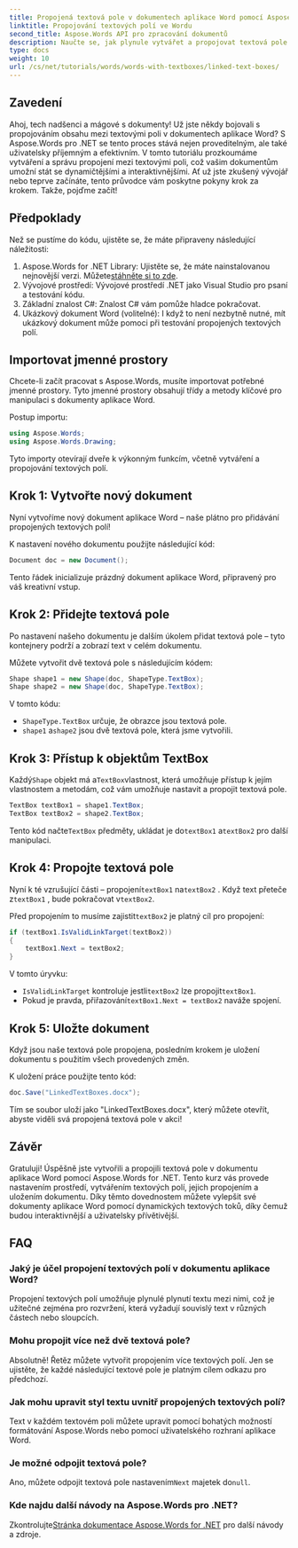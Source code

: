 ```yaml
---
title: Propojená textová pole v dokumentech aplikace Word pomocí Aspose.Words pro .NET
linktitle: Propojování textových polí ve Wordu
second_title: Aspose.Words API pro zpracování dokumentů
description: Naučte se, jak plynule vytvářet a propojovat textová pole v dokumentech aplikace Word pomocí Aspose.Words for .NET. Postupujte podle našeho podrobného průvodce pro snadný tok obsahu a profesionální výsledky.
type: docs
weight: 10
url: /cs/net/tutorials/words/words-with-textboxes/linked-text-boxes/
---
```

## Zavedení

Ahoj, tech nadšenci a mágové s dokumenty! Už jste někdy bojovali s propojováním obsahu mezi textovými poli v dokumentech aplikace Word? S Aspose.Words pro .NET se tento proces stává nejen proveditelným, ale také uživatelsky příjemným a efektivním. V tomto tutoriálu prozkoumáme vytváření a správu propojení mezi textovými poli, což vašim dokumentům umožní stát se dynamičtějšími a interaktivnějšími. Ať už jste zkušený vývojář nebo teprve začínáte, tento průvodce vám poskytne pokyny krok za krokem. Takže, pojďme začít!

## Předpoklady

Než se pustíme do kódu, ujistěte se, že máte připraveny následující náležitosti:

1.  Aspose.Words for .NET Library: Ujistěte se, že máte nainstalovanou nejnovější verzi. Můžete[stáhněte si to zde](https://releases.aspose.com/words/net/).
2. Vývojové prostředí: Vývojové prostředí .NET jako Visual Studio pro psaní a testování kódu.
3. Základní znalost C#: Znalost C# vám pomůže hladce pokračovat.
4. Ukázkový dokument Word (volitelné): I když to není nezbytně nutné, mít ukázkový dokument může pomoci při testování propojených textových polí.

## Importovat jmenné prostory

Chcete-li začít pracovat s Aspose.Words, musíte importovat potřebné jmenné prostory. Tyto jmenné prostory obsahují třídy a metody klíčové pro manipulaci s dokumenty aplikace Word.

Postup importu:

```csharp
using Aspose.Words;
using Aspose.Words.Drawing;
```

Tyto importy otevírají dveře k výkonným funkcím, včetně vytváření a propojování textových polí.

## Krok 1: Vytvořte nový dokument

Nyní vytvoříme nový dokument aplikace Word – naše plátno pro přidávání propojených textových polí!

K nastavení nového dokumentu použijte následující kód:

```csharp
Document doc = new Document();
```

Tento řádek inicializuje prázdný dokument aplikace Word, připravený pro váš kreativní vstup.

## Krok 2: Přidejte textová pole

Po nastavení našeho dokumentu je dalším úkolem přidat textová pole – tyto kontejnery podrží a zobrazí text v celém dokumentu.

Můžete vytvořit dvě textová pole s následujícím kódem:

```csharp
Shape shape1 = new Shape(doc, ShapeType.TextBox);
Shape shape2 = new Shape(doc, ShapeType.TextBox);
```

V tomto kódu:
- `ShapeType.TextBox` určuje, že obrazce jsou textová pole.
- `shape1` a`shape2` jsou dvě textová pole, která jsme vytvořili.

## Krok 3: Přístup k objektům TextBox

 Každý`Shape` objekt má a`TextBox`vlastnost, která umožňuje přístup k jejím vlastnostem a metodám, což vám umožňuje nastavit a propojit textová pole.

```csharp
TextBox textBox1 = shape1.TextBox;
TextBox textBox2 = shape2.TextBox;
```

 Tento kód načte`TextBox` předměty, ukládat je do`textBox1` a`textBox2` pro další manipulaci.

## Krok 4: Propojte textová pole

 Nyní k té vzrušující části – propojení`textBox1` na`textBox2` . Když text přeteče z`textBox1` , bude pokračovat v`textBox2`.

 Před propojením to musíme zajistit`textBox2` je platný cíl pro propojení:

```csharp
if (textBox1.IsValidLinkTarget(textBox2))
{
    textBox1.Next = textBox2;
}
```

V tomto úryvku:
- `IsValidLinkTarget` kontroluje jestli`textBox2` lze propojit`textBox1`.
-  Pokud je pravda, přiřazování`textBox1.Next = textBox2` naváže spojení.

## Krok 5: Uložte dokument

Když jsou naše textová pole propojena, posledním krokem je uložení dokumentu s použitím všech provedených změn.

K uložení práce použijte tento kód:

```csharp
doc.Save("LinkedTextBoxes.docx");
```

Tím se soubor uloží jako "LinkedTextBoxes.docx", který můžete otevřít, abyste viděli svá propojená textová pole v akci!

## Závěr

Gratuluji! Úspěšně jste vytvořili a propojili textová pole v dokumentu aplikace Word pomocí Aspose.Words for .NET. Tento kurz vás provede nastavením prostředí, vytvářením textových polí, jejich propojením a uložením dokumentu. Díky těmto dovednostem můžete vylepšit své dokumenty aplikace Word pomocí dynamických textových toků, díky čemuž budou interaktivnější a uživatelsky přívětivější.

## FAQ

### Jaký je účel propojení textových polí v dokumentu aplikace Word?  
Propojení textových polí umožňuje plynulé plynutí textu mezi nimi, což je užitečné zejména pro rozvržení, která vyžadují souvislý text v různých částech nebo sloupcích.

### Mohu propojit více než dvě textová pole?  
Absolutně! Řetěz můžete vytvořit propojením více textových polí. Jen se ujistěte, že každé následující textové pole je platným cílem odkazu pro předchozí.

### Jak mohu upravit styl textu uvnitř propojených textových polí?  
Text v každém textovém poli můžete upravit pomocí bohatých možností formátování Aspose.Words nebo pomocí uživatelského rozhraní aplikace Word.

### Je možné odpojit textová pole?  
 Ano, můžete odpojit textová pole nastavením`Next` majetek do`null`.

### Kde najdu další návody na Aspose.Words pro .NET?  
 Zkontrolujte[Stránka dokumentace Aspose.Words for .NET](https://reference.aspose.com/words/net/) pro další návody a zdroje.